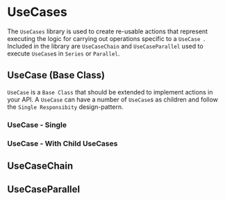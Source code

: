 # UseCases
The `UseCases` library is used to create re-usable actions that represent
executing the logic for carrying out operations specific to a `UseCase
`. Included in the library are `UseCaseChain` and `UseCaseParallel` used to
 execute `UseCase`s in `Series` or `Parallel`.

## UseCase (Base Class)
`UseCase` is a `Base Class` that should be extended to implement actions in
your API. A `UseCase` can have a number of `UseCase`s as children and follow
the `Single Responsibity` design-pattern.

### UseCase - Single

### UseCase - With Child UseCases

## UseCaseChain

## UseCaseParallel
